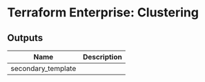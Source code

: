 # Terraform Enterprise: Clustering

## Outputs

| Name | Description |
|------|-------------|
| secondary\_template |  |

